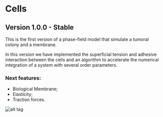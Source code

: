 # Cells
## Version 1.0.0 - Stable

This is the first version of a phase-field model that simulate a tumoral colony and a membrane.

In this version we have implemented the superficial tension and adhesive interaction between the cells and an algorithm to accelerate the numerical integration of a system with several order parameters.

### Next features:
 - Biological Membrane;
 - Elasticity;
 - Traction forces.

![alt tag](https://moreirasm.files.wordpress.com/2015/05/vid.gif?w=320)
